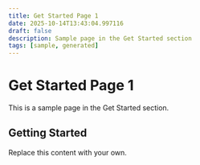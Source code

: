 ```yaml
---
title: Get Started Page 1
date: 2025-10-14T13:43:04.997116
draft: false
description: Sample page in the Get Started section
tags: [sample, generated]
---
```


# Get Started Page 1

This is a sample page in the Get Started section.

## Getting Started

Replace this content with your own.

<!-- TODO: Replace this sample content -->
